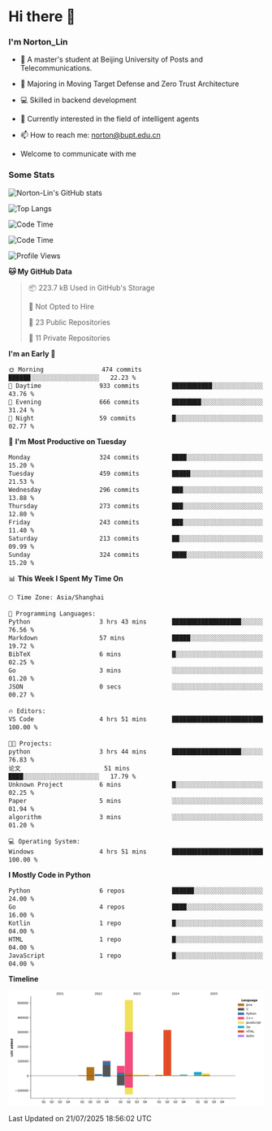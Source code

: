 
# Hi there 👋

### I'm Norton_Lin
- 🏫 A master's student at Beijing University of Posts and Telecommunications.
- 🌱 Majoring in Moving Target Defense and Zero Trust Architecture
- 💻 Skilled in backend development
- 🤖 Currently interested in the field of intelligent agents
- 📫 How to reach me: [norton@bupt.edu.cn](mailto:norton@bupt.edu.cn)

- Welcome to communicate with me

### Some Stats
![Norton-Lin's GitHub stats](https://github-readme-stats.vercel.app/api?username=Norton-Lin&count_private=true&show_icons=true&theme=radical)

![Top Langs](https://github-readme-stats.vercel.app/api/top-langs/?username=Norton-Lin&langs_count=10&layout=compact)

![Code Time](https://github-readme-stats.vercel.app/api/wakatime?username=Norton_Lin)

<!--START_SECTION:waka-->
![Code Time](http://img.shields.io/badge/Code%20Time-1%2C006%20hrs%202%20mins-blue)

![Profile Views](http://img.shields.io/badge/Profile%20Views-3-blue)

**🐱 My GitHub Data** 

> 📦 223.7 kB Used in GitHub's Storage 
 > 
> 🚫 Not Opted to Hire
 > 
> 📜 23 Public Repositories 
 > 
> 🔑 11 Private Repositories 
 > 
**I'm an Early 🐤** 

```text
🌞 Morning                474 commits         ██████░░░░░░░░░░░░░░░░░░░   22.23 % 
🌆 Daytime                933 commits         ███████████░░░░░░░░░░░░░░   43.76 % 
🌃 Evening                666 commits         ████████░░░░░░░░░░░░░░░░░   31.24 % 
🌙 Night                  59 commits          █░░░░░░░░░░░░░░░░░░░░░░░░   02.77 % 
```
📅 **I'm Most Productive on Tuesday** 

```text
Monday                   324 commits         ████░░░░░░░░░░░░░░░░░░░░░   15.20 % 
Tuesday                  459 commits         █████░░░░░░░░░░░░░░░░░░░░   21.53 % 
Wednesday                296 commits         ███░░░░░░░░░░░░░░░░░░░░░░   13.88 % 
Thursday                 273 commits         ███░░░░░░░░░░░░░░░░░░░░░░   12.80 % 
Friday                   243 commits         ███░░░░░░░░░░░░░░░░░░░░░░   11.40 % 
Saturday                 213 commits         ██░░░░░░░░░░░░░░░░░░░░░░░   09.99 % 
Sunday                   324 commits         ████░░░░░░░░░░░░░░░░░░░░░   15.20 % 
```


📊 **This Week I Spent My Time On** 

```text
🕑︎ Time Zone: Asia/Shanghai

💬 Programming Languages: 
Python                   3 hrs 43 mins       ███████████████████░░░░░░   76.56 % 
Markdown                 57 mins             █████░░░░░░░░░░░░░░░░░░░░   19.72 % 
BibTeX                   6 mins              █░░░░░░░░░░░░░░░░░░░░░░░░   02.25 % 
Go                       3 mins              ░░░░░░░░░░░░░░░░░░░░░░░░░   01.20 % 
JSON                     0 secs              ░░░░░░░░░░░░░░░░░░░░░░░░░   00.27 % 

🔥 Editors: 
VS Code                  4 hrs 51 mins       █████████████████████████   100.00 % 

🐱‍💻 Projects: 
python                   3 hrs 44 mins       ███████████████████░░░░░░   76.83 % 
论文                       51 mins             ████░░░░░░░░░░░░░░░░░░░░░   17.79 % 
Unknown Project          6 mins              █░░░░░░░░░░░░░░░░░░░░░░░░   02.25 % 
Paper                    5 mins              ░░░░░░░░░░░░░░░░░░░░░░░░░   01.94 % 
algorithm                3 mins              ░░░░░░░░░░░░░░░░░░░░░░░░░   01.20 % 

💻 Operating System: 
Windows                  4 hrs 51 mins       █████████████████████████   100.00 % 
```

**I Mostly Code in Python** 

```text
Python                   6 repos             ██████░░░░░░░░░░░░░░░░░░░   24.00 % 
Go                       4 repos             ████░░░░░░░░░░░░░░░░░░░░░   16.00 % 
Kotlin                   1 repo              █░░░░░░░░░░░░░░░░░░░░░░░░   04.00 % 
HTML                     1 repo              █░░░░░░░░░░░░░░░░░░░░░░░░   04.00 % 
JavaScript               1 repo              █░░░░░░░░░░░░░░░░░░░░░░░░   04.00 % 
```



**Timeline**

![Lines of Code chart](https://raw.githubusercontent.com/Norton-Lin/Norton-Lin/main/assets/bar_graph.png)


 Last Updated on 21/07/2025 18:56:02 UTC
<!--END_SECTION:waka-->
